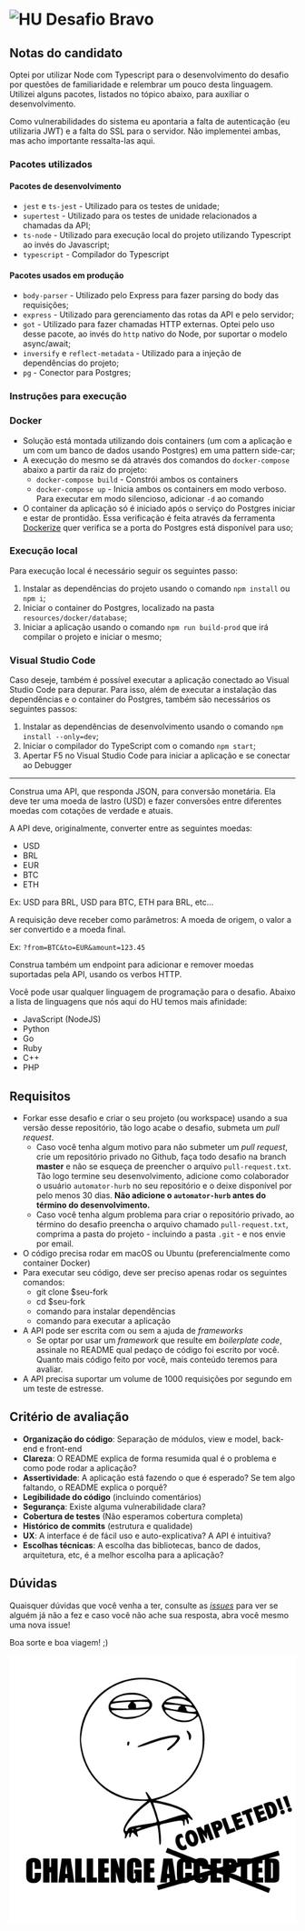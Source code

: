 # <img src="https://avatars1.githubusercontent.com/u/7063040?v=4&s=200.jpg" alt="HU" width="24" /> Desafio Bravo

## Notas do candidato

Optei por utilizar Node com Typescript para o desenvolvimento do desafio por questões de familiaridade e relembrar um pouco desta linguagem. Utilizei alguns pacotes, listados no tópico abaixo, para auxiliar o desenvolvimento.

Como vulnerabilidades do sistema eu apontaria a falta de autenticação (eu utilizaria JWT) e a falta do SSL para o servidor. Não implementei ambas, mas acho importante ressalta-las aqui.

### Pacotes utilizados

#### Pacotes de desenvolvimento

- ```jest``` e ```ts-jest``` - Utilizado para os testes de unidade;
- ```supertest``` - Utilizado para os testes de unidade relacionados a chamadas da API;
- ```ts-node``` - Utilizado para execução local do projeto utilizando Typescript ao invés do Javascript;
- ```typescript``` - Compilador do Typescript

#### Pacotes usados em produção

- ```body-parser``` - Utilizado pelo Express para fazer parsing do body das requisições;
- ```express``` - Utilizado para gerenciamento das rotas da API e pelo servidor;
- ```got``` - Utilizado para fazer chamadas HTTP externas. Optei pelo uso desse pacote, ao invés do ```http``` nativo do Node, por suportar o modelo async/await;
- ```inversify``` e ```reflect-metadata``` - Utilizado para a injeção de dependências do projeto;
- ```pg``` - Conector para Postgres;

### Instruções para execução

### Docker

- Solução está montada utilizando dois containers (um com a aplicação e um com um banco de dados usando Postgres) em uma pattern side-car;
- A execução do mesmo se dá através dos comandos do ```docker-compose``` abaixo a partir da raiz do projeto:
  - ```docker-compose build``` - Constrói ambos os containers
  - ```docker-compose up``` - Inicia ambos os containers em modo verboso. Para executar em modo silencioso, adicionar ```-d``` ao comando
- O container da aplicação só é iniciado após o serviço do Postgres iniciar e estar de prontidão. Essa verificação é feita através da ferramenta [Dockerize](https://github.com/jwilder/dockerize) quer verifica se a porta do Postgres está disponível para uso;

### Execução local

Para execução local é necessário seguir os seguintes passo:

1. Instalar as dependências do projeto usando o comando ```npm install``` ou ```npm i```;
1. Iniciar o container do Postgres, localizado na pasta ```resources/docker/database```;
1. Iniciar a aplicação usando o comando ```npm run build-prod``` que irá compilar o projeto e iniciar o mesmo;

### Visual Studio Code

Caso deseje, também é possível executar a aplicação conectado ao Visual Studio Code para depurar. Para isso, além de executar a instalação das dependências e o container do Postgres, também são necessários os seguintes passos:

1. Instalar as dependências de desenvolvimento usando o comando ```npm install --only=dev```;
1. Iniciar o compilador do TypeScript com o comando ```npm start```;
1. Apertar F5 no Visual Studio Code para iniciar a aplicação e se conectar ao Debugger

---

Construa uma API, que responda JSON, para conversão monetária. Ela deve ter uma moeda de lastro (USD) e fazer conversões entre diferentes moedas com cotações de verdade e atuais.

A API deve, originalmente, converter entre as seguintes moedas:

-   USD
-   BRL
-   EUR
-   BTC
-   ETH

Ex: USD para BRL, USD para BTC, ETH para BRL, etc...

A requisição deve receber como parâmetros: A moeda de origem, o valor a ser convertido e a moeda final.

Ex: `?from=BTC&to=EUR&amount=123.45`

Construa também um endpoint para adicionar e remover moedas suportadas pela API, usando os verbos HTTP.

Você pode usar qualquer linguagem de programação para o desafio. Abaixo a lista de linguagens que nós aqui do HU temos mais afinidade:

-   JavaScript (NodeJS)
-   Python
-   Go
-   Ruby
-   C++
-   PHP

## Requisitos

-   Forkar esse desafio e criar o seu projeto (ou workspace) usando a sua versão desse repositório, tão logo acabe o desafio, submeta um _pull request_.
    -   Caso você tenha algum motivo para não submeter um _pull request_, crie um repositório privado no Github, faça todo desafio na branch **master** e não se esqueça de preencher o arquivo `pull-request.txt`. Tão logo termine seu desenvolvimento, adicione como colaborador o usuário `automator-hurb` no seu repositório e o deixe disponível por pelo menos 30 dias. **Não adicione o `automator-hurb` antes do término do desenvolvimento.**
    -   Caso você tenha algum problema para criar o repositório privado, ao término do desafio preencha o arquivo chamado `pull-request.txt`, comprima a pasta do projeto - incluindo a pasta `.git` - e nos envie por email.
-   O código precisa rodar em macOS ou Ubuntu (preferencialmente como container Docker)
-   Para executar seu código, deve ser preciso apenas rodar os seguintes comandos:
    -   git clone \$seu-fork
    -   cd \$seu-fork
    -   comando para instalar dependências
    -   comando para executar a aplicação
-   A API pode ser escrita com ou sem a ajuda de _frameworks_
    -   Se optar por usar um _framework_ que resulte em _boilerplate code_, assinale no README qual pedaço de código foi escrito por você. Quanto mais código feito por você, mais conteúdo teremos para avaliar.
-   A API precisa suportar um volume de 1000 requisições por segundo em um teste de estresse.

## Critério de avaliação

-   **Organização do código**: Separação de módulos, view e model, back-end e front-end
-   **Clareza**: O README explica de forma resumida qual é o problema e como pode rodar a aplicação?
-   **Assertividade**: A aplicação está fazendo o que é esperado? Se tem algo faltando, o README explica o porquê?
-   **Legibilidade do código** (incluindo comentários)
-   **Segurança**: Existe alguma vulnerabilidade clara?
-   **Cobertura de testes** (Não esperamos cobertura completa)
-   **Histórico de commits** (estrutura e qualidade)
-   **UX**: A interface é de fácil uso e auto-explicativa? A API é intuitiva?
-   **Escolhas técnicas**: A escolha das bibliotecas, banco de dados, arquitetura, etc, é a melhor escolha para a aplicação?

## Dúvidas

Quaisquer dúvidas que você venha a ter, consulte as [_issues_](https://github.com/HurbCom/challenge-bravo/issues) para ver se alguém já não a fez e caso você não ache sua resposta, abra você mesmo uma nova issue!

Boa sorte e boa viagem! ;)

<p align="center">
  <img src="ca.jpg" alt="Challange accepted" />
</p>
